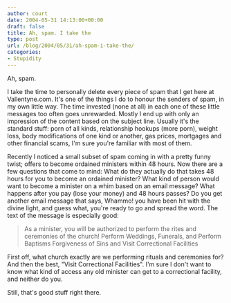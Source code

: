 ```yaml
---
author: court
date: 2004-05-31 14:13:00+00:00
draft: false
title: Ah, spam. I take the
type: post
url: /blog/2004/05/31/ah-spam-i-take-the/
categories:
- Stupidity
---
```


Ah, spam.

I take the time to personally delete every piece of spam that I get here at Vallentyne.com.  It's one of the things I do to honour the senders of spam, in my own little way.  The time invested (none at all) in each one of these little messages too often goes unrewarded.  Mostly I end up with only an impression of the content based on the subject line.  Usually it's the standard stuff: porn of all kinds, relationship hookups (more porn), weight loss, body modifications of one kind or another, gas prices, mortgages and other financial scams, I'm sure you're familiar with most of them.

Recently I noticed a small subset of spam coming in with a pretty funny twist; offers to become ordained ministers within 48 hours.  Now there are a few questions that come to mind:  What do they actually do that takes 48 hours for you to become an ordained minister?  What kind of person would want to become a minister on a whim based on an email message?  What happens after you pay (lose your money) and 48 hours passes?  Do you get another email message that says, Whammo! you have been hit with the divine light, and guess what, you're ready to go and spread the word.  The text of the message is especially good:


<blockquote>As a minister, you will be authorized to perform the rites and ceremonies of the church!
Perform Weddings, Funerals, and Perform Baptisms Forgiveness of Sins and Visit Correctional Facilities</blockquote>


First off, what church exactly are we performing rituals and ceremonies for?  And then the best, "Visit Correctional Facilities".  I'm sure I don't want to know what kind of access any old minister can get to a correctional facility, and neither do you.

Still, that's good stuff right there.
